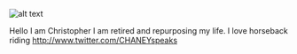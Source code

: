 ![alt text](https://static.wixstatic.com/media/287855_89fa1766b3eb4c46a645db28c61ada32~mv2_d_3456_4608_s_4_2.jpg/v1/fill/w_481,h_408,al_c,q_80,usm_0.66_1.00_0.01/287855_89fa1766b3eb4c46a645db28c61ada32~mv2_d_3456_4608_s_4_2.webp)


Hello I am Christopher
I am retired and repurposing my life.
I love horseback riding
http://www.twitter.com/CHANEYspeaks
